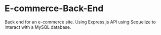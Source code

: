 # E-commerce-Back-End
 Back end for an e-commerce site. Using Express.js API using Sequelize to interact with a MySQL database.
